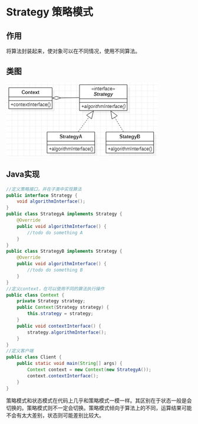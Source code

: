 # Strategy 策略模式
## 作用
将算法封装起来，使对象可以在不同情况，使用不同算法。
## 类图
![策略模式类图](res/strategy_01.PNG)
## Java实现
```Java
//定义策略接口，并在子类中实现算法
public interface Strategy {
    void algorithmInterface();
}
public class StrategyA implements Strategy {
    @Override
    public void algorithmInterface() {
        //todo do something A
    }
}
public class StrategyB implements Strategy {
    @Override
    public void algorithmInterface() {
        //todo do something B
    }
}
//定义context，在可以使用不同的算法执行操作
public class Context {
    private Strategy strategy;
    public Context(Strategy strategy) {
        this.strategy = strategy;
    }
    public void contextInterface() {
        strategy.algorithmInterface();
    }
}
//定义客户端
public class Client {
    public static void main(String[] args) {
        Context context = new Context(new StrategyA());
        context.contextInterface();
    }
}
```
策略模式和状态模式在代码上几乎和策略模式一模一样。其区别在于状态一般是会切换的。策略模式则不一定会切换。策略模式倾向于算法上的不同，运算结果可能不会有太大差别，状态则可能差别比较大。
